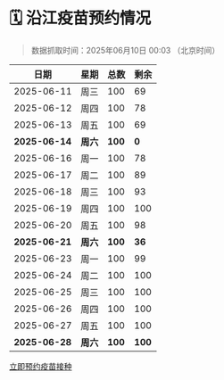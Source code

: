# 🗓️ 沿江疫苗预约情况

> 数据抓取时间：2025年06月10日 00:03 （北京时间）

| 日期 | 星期 | 总数 | 剩余 |
|------|------|------|------|
| 2025-06-11 | 周三 | 100 | 69 |
| 2025-06-12 | 周四 | 100 | 78 |
| 2025-06-13 | 周五 | 100 | 69 |
| **2025-06-14** | **周六** | **100** | **0** |
| 2025-06-16 | 周一 | 100 | 78 |
| 2025-06-17 | 周二 | 100 | 89 |
| 2025-06-18 | 周三 | 100 | 93 |
| 2025-06-19 | 周四 | 100 | 100 |
| 2025-06-20 | 周五 | 100 | 98 |
| **2025-06-21** | **周六** | **100** | **36** |
| 2025-06-23 | 周一 | 100 | 99 |
| 2025-06-24 | 周二 | 100 | 100 |
| 2025-06-25 | 周三 | 100 | 100 |
| 2025-06-26 | 周四 | 100 | 100 |
| 2025-06-27 | 周五 | 100 | 100 |
| **2025-06-28** | **周六** | **100** | **100** |


<div class="button-container">
<a class="btn" href="http://yfzweb.ishequ.net/#/login" target="_blank">立即预约疫苗接种</a>
</div>
